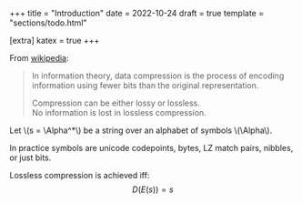 +++
title = "Introduction"
date = 2022-10-24
draft = true
template = "sections/todo.html"

[extra]
katex = true
+++

From [wikipedia](https://en.wikipedia.org/wiki/Data_compression):
> In information theory, data compression is the process of encoding information using fewer bits than the original representation.
> 
> Compression can be either lossy or lossless.  
> No information is lost in lossless compression.


Let \\(s = \Alpha^*\\) be a string over an alphabet of symbols \\(\Alpha\\).

In practice symbols are unicode codepoints, bytes, LZ match pairs, nibbles, or just bits.


Lossless compression is achieved iff:
$$
D(E(s)) = s
$$

